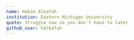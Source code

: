 ```yaml
---
name: Hakim Alkafah
institution: Eastern Michigan University
quote: Struggle now so you don't have to later
github_user: halkafah
---
```

